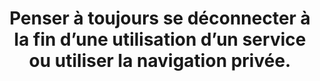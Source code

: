 ---
thematique: thematique-nGkbk6oSlC5_p3eqoXX2o
definitions:
- definition-HPMF0Mel5av8XGlTWPWlJ
risk: 'Permettre à une personne extérieure d’utiliser la session ouverte pour accéder
  aux comptes. '
title: Penser à toujours se déconnecter à la fin d’une utilisation d’un service ou
  utiliser la navigation privée.
uuid: good-practice-aftPLQAyGEM-r4TfDuIEF
visibleInCms: true
vulnerability: Rester connecté à ses comptes après utilisation sur un ordinateur partagé.
---